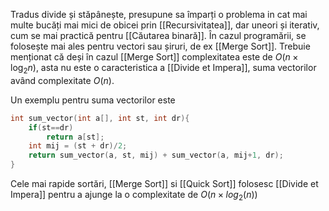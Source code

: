 Tradus divide și stăpânește, presupune sa împarți o problema in cat mai multe bucăți mai mici de obicei prin [[Recursivitatea]], dar uneori și iterativ, cum se mai practică pentru [[Căutarea binară]]. În cazul programării, se folosește mai ales pentru vectori sau șiruri, de ex [[Merge Sort]]. Trebuie menționat că deși în cazul [[Merge Sort]] complexitatea este de $O(n\times \log_{2}n)$, asta nu este o caracteristica a [[Divide et Impera]], suma vectorilor având complexitate $O(n)$.

Un exemplu pentru suma vectorilor este
```cpp
int sum_vector(int a[], int st, int dr){
	if(st==dr)
		return a[st];
	int mij = (st + dr)/2;
	return sum_vector(a, st, mij) + sum_vector(a, mij+1, dr);
}
```

Cele mai rapide sortări, [[Merge Sort]] si [[Quick Sort]]  folosesc [[Divide et Impera]] pentru a ajunge la o complexitate de $O(n\times log_{2} (n))$